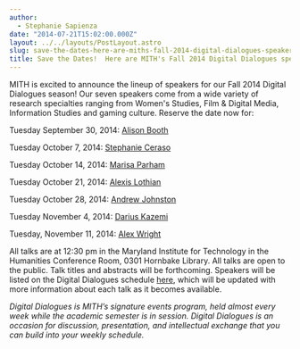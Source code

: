 ```yaml
---
author:
  - Stephanie Sapienza
date: "2014-07-21T15:02:00.000Z"
layout: ../../layouts/PostLayout.astro
slug: save-the-dates-here-are-miths-fall-2014-digital-dialogues-speakers
title: Save the Dates!  Here are MITH's Fall 2014 Digital Dialogues speakers
---
```


MITH is excited to announce the lineup of speakers for our Fall 2014 Digital Dialogues season! Our seven speakers come from a wide variety of research specialties ranging from Women's Studies, Film & Digital Media, Information Studies and gaming culture. Reserve the date now for:

Tuesday September 30, 2014: [Alison Booth](http://www.engl.virginia.edu/people/ab6j)

Tuesday October 7, 2014: [Stephanie Ceraso](http://www.stephceraso.com/)

Tuesday October 14, 2014: [Marisa Parham](https://www.amherst.edu/people/facstaff/mparham)

Tuesday October 21, 2014: [Alexis Lothian](http://www.queergeektheory.org/about-2/)

Tuesday October 28, 2014: [Andrew Johnston](http://chicagofilmseminar.blogspot.com/2010/11/summary-andrew-johnston-coding-patterns.html)

Tuesday November 4, 2014: [Darius Kazemi](http://web.archive.org/web/20140625140148/http://tinysubversions.com/my-projects/)

Tuesday, November 11, 2014: [Alex Wright](http://www.alexwright.org/about/)

All talks are at 12:30 pm in the Maryland Institute for Technology in the Humanities Conference Room, 0301 Hornbake Library. All talks are open to the public. Talk titles and abstracts will be forthcoming. Speakers will be listed on the Digital Dialogues schedule [here](http://mith.umd.edu/digital-dialogues/schedule/), which will be updated with more information about each talk as it becomes available.

_Digital Dialogues is MITH’s signature events program, held almost every week while the academic semester is in session. Digital Dialogues is an occasion for discussion, presentation, and intellectual exchange that you can build into your weekly schedule._
